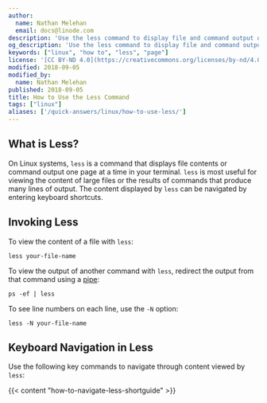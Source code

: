 ```yaml
---
author:
  name: Nathan Melehan
  email: docs@linode.com
description: 'Use the less command to display file and command output one page at a time.'
og_description: 'Use the less command to display file and command output one page at a time'
keywords: ["linux", "how to", "less", "page"]
license: '[CC BY-ND 4.0](https://creativecommons.org/licenses/by-nd/4.0)'
modified: 2018-09-05
modified_by:
  name: Nathan Melehan
published: 2018-09-05
title: How to Use the Less Command
tags: ["linux"]
aliases: ['/quick-answers/linux/how-to-use-less/']
---
```


## What is Less?

On Linux systems, `less` is a command that displays file contents or command output one page at a time in your terminal. `less` is most useful for viewing the content of large files or the results of commands that produce many lines of output. The content displayed by `less` can be navigated by entering keyboard shortcuts.

## Invoking Less

To view the content of a file with `less`:

    less your-file-name

To view the output of another command with `less`, redirect the output from that command using a [pipe](http://man7.org/linux/man-pages/man2/pipe.2.html):

    ps -ef | less

To see line numbers on each line, use the `-N` option:

    less -N your-file-name

## Keyboard Navigation in Less

Use the following key commands to navigate through content viewed by `less`:

{{< content "how-to-navigate-less-shortguide" >}}